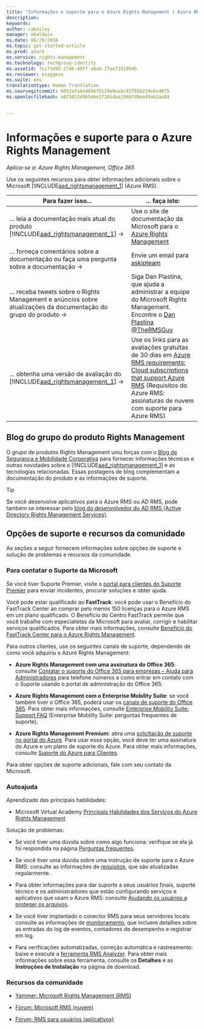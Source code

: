 ```yaml
---
title: "Informações e suporte para o Azure Rights Management | Azure RMS"
description: 
keywords: 
author: cabailey
manager: mbaldwin
ms.date: 06/29/2016
ms.topic: get-started-article
ms.prod: azure
ms.service: rights-management
ms.technology: techgroup-identity
ms.assetid: 7cc73d92-27d6-49ff-a8ab-2fae73519b4b
ms.reviewer: esaggese
ms.suite: ems
translationtype: Human Translation
ms.sourcegitcommit: 6052afabe4894f8129e9eebc93705b219e6ed875
ms.openlocfilehash: a8f5852d965abe2f2654aa236bfd9ea49a62aa84


---
```


# Informações e suporte para o Azure Rights Management

*Aplica-se a: Azure Rights Management, Office 365*

Use os seguintes recursos para obter informações adicionais sobre o Microsoft [!INCLUDE[aad_rightsmanagement_1](../includes/aad_rightsmanagement_1_md.md)] (Azure RMS).

|Para fazer isso...|... faça isto:|
|----------------|---------------|
|… leia a documentação mais atual do produto [!INCLUDE[aad_rightsmanagement_1](../includes/aad_rightsmanagement_1_md.md)] →|Use o site de documentação da Microsoft para o [Azure Rights Management](../understand-explore/azure-rights-management.md)|
|… forneça comentários sobre a documentação ou faça uma pergunta sobre a documentação →|Envie um email para [askipteam](mailto:%20askipteam@microsoft.com?subject=Documentation%20feedback)|
|… receba tweets sobre o Rights Management e anúncios sobre atualizações da documentação do grupo do produto →|Siga Dan Plastina, que ajuda a administrar a equipe do Microsoft Rights Management. Encontre o [Dan Plastina @TheRMSGuy](https://twitter.com/TheRMSGuy)|
|… obtenha uma versão de avaliação do [!INCLUDE[aad_rightsmanagement_1](../includes/aad_rightsmanagement_1_md.md)] →|Use os links para as avaliações gratuitas de 30 dias em [Azure RMS requirements: Cloud subscriptions that support Azure RMS](requirements-subscriptions.md) (Requisitos do Azure RMS: assinaturas de nuvem com suporte para Azure RMS)|


## Blog do grupo do produto Rights Management
O grupo de produtos Rights Management uniu forças com o [Blog de Segurança e Mobilidade Corporativa](https://blogs.technet.microsoft.com/enterprisemobility/?product=azure-rights-management-services) para fornecer informações técnicas e outras novidades sobre o [!INCLUDE[aad_rightsmanagement_1](../includes/aad_rightsmanagement_1_md.md)] e as tecnologias relacionadas. Essas postagens de blog complementam a documentação do produto e as informações de suporte.

> [!TIP]
> Se você desenvolve aplicativos para o Azure RMS ou AD RMS, pode também se interessar pelo [blog do desenvolvedor do AD RMS (Active Directory Rights Management Services)](https://blogs.msdn.microsoft.com/rms/).

## Opções de suporte e recursos da comunidade
As seções a seguir fornecem informações sobre opções de suporte e solução de problemas e recursos da comunidade.

### Para contatar o Suporte da Microsoft

Se você tiver Suporte Premier, visite o [portal para clientes do 	Suporte Premier](https://premier.microsoft.com/) para enviar incidentes, procurar soluções e obter ajuda.

Você pode estar qualificado ao **FastTrack**: você pode usar o Benefício do FastTrack Center ao comprar pelo menos 150 licenças para o Azure RMS em um plano qualificado. O Benefício do Centro FastTrack permite que você trabalhe com especialistas da Microsoft para avaliar, corrigir e habilitar serviços qualificados. Para obter mais informações, consulte [Benefício do FastTrack Center para o Azure Rights Management](https://technet.microsoft.com/library/mt607025.aspx).

Para outros clientes, use os seguintes canais de suporte, dependendo de como você adquiriu o Azure Rights Management:

- **Azure Rights Management com uma assinatura do Office 365**: consulte [Contatar o suporte do Office 365 para empresas – Ajuda para Administradores](https://support.office.com/article/Contact-Office-365-for-business-support-Admin-Help-32a17ca7-6fa0-4870-8a8d-e25ba4ccfd4b) para telefone números e como entrar em contato com o Suporte usando o portal de administração do Office 365. 

- **Azure Rights Management com o Enterprise Mobility Suite**: se você também tiver o Office 365, poderá usar os [canais de suporte do Office 365](https://support.office.com/article/Contact-Office-365-for-business-support-Admin-Help-32a17ca7-6fa0-4870-8a8d-e25ba4ccfd4b).  Para obter mais informações, consulte [Enterprise Mobility Suite: Support FAQ](https://technet.microsoft.com/dn932057.aspx) (Enterprise Mobility Suite: perguntas frequentes de suporte).

- **Azure Rights Management Premium**: abra uma [solicitação de suporte no portal do Azure](https://portal.azure.com/#blade/Microsoft_Azure_Support/HelpAndSupportBlade). Para usar essa opção, você deve ter uma assinatura do Azure e um plano de suporte do Azure. Para obter mais informações, consulte [Suporte do Azure para Clientes](https://azure.microsoft.com/support/plans/). 

Para obter opções de suporte adicionais, fale com seu contato da Microsoft. 

### Autoajuda

Aprendizado das principais habilidades:

- Microsoft Virtual Academy [Principais Habilidades dos Serviços do Azure Rights Management](https://mva.microsoft.com/en-us/training-courses/azure-rights-management-services-core-skills-10500?l=QLoxMwuCB_1805094681)

Solução de problemas:

- Se você tiver uma dúvida sobre como algo funciona: verifique se ela já foi respondida na página [Perguntas frequentes](faqs.md).

- Se você tiver uma dúvida sobre uma instrução de suporte para o Azure RMS: consulte as informações de [requisitos](requirements-azure-rms.md), que são atualizadas regularmente.

- Para obter informações para dar suporte a seus usuários finais, suporte técnico e os administradores que estão configurando serviços e aplicativos que usam o Azure RMS: consulte [Ajudando os usuários a proteger os arquivos](../deploy-use/help-users.md).

- Se você tiver implantado o conector RMS para seus servidores locais: consulte as informações de [monitoramento](../deploy-use/monitor-rms-connector.md), que incluem detalhes sobre as entradas do log de eventos, contadores de desempenho e registrar em log.

- Para verificações automatizadas, correção automática e rastreamento: baixe e execute a [ferramenta RMS Analyzer](http://www.microsoft.com/en-us/download/details.aspx?id=46437). Para obter mais informações sobre essa ferramenta, consulte os **Detalhes** e as **Instruções de Instalação** na página de download. 

### Recursos da comunidade

-   [Yammer: Microsoft Rights Management (RMS)](http://www.yammer.com/AskIPTeam)

-   [Fórum: Microsoft RMS (nuvem)](https://social.technet.microsoft.com/Forums/en-US/home?forum=rmscloud)

-   [Fórum: RMS para usuários (aplicativos)](https://social.technet.microsoft.com/Forums/en-US/home?forum=rmsapps)




<!--HONumber=Jun16_HO5-->


